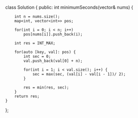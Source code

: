class Solution {
public:
    int minimumSeconds(vector<int>& nums) {
        
        int n = nums.size();
        map<int, vector<int>> pos;
        
        for(int i = 0; i < n; i++)
            pos[nums[i]].push_back(i);
        
        int res = INT_MAX;
        
        for(auto [key, val]: pos) {
            int sec = 0;
            val.push_back(val[0] + n);
            
            for(int i = 1; i < val.size(); i++) {
                sec = max(sec, (val[i] - val[i - 1])/ 2);
            }
            
            res = min(res, sec);
        }
        return res;
    }
};
